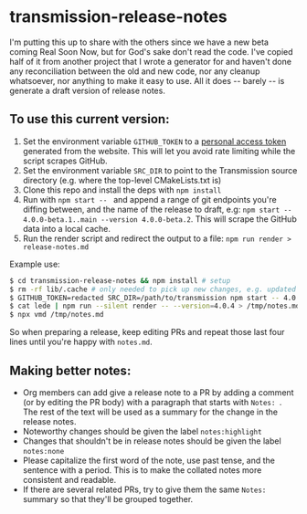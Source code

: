 # transmission-release-notes

I'm putting this up to share with the others since we have a new beta coming Real Soon Now,
but for God's sake don't read the code. I've copied half of it from another project that I
wrote a generator for and haven't done any reconciliation between the old and new code, nor
any cleanup whatsoever, nor anything to make it easy to use. All it does -- barely -- is
generate a draft version of release notes.

## To use this current version:

1. Set the environment variable `GITHUB_TOKEN` to a [personal access token](https://docs.github.com/en/authentication/keeping-your-account-and-data-secure/managing-your-personal-access-tokens) generated from the website. This will let you avoid rate limiting while the script scrapes GitHub.
2. Set the environment variable `SRC_DIR` to point to the Transmission source directory (e.g. where the top-level CMakeLists.txt is)
3. Clone this repo and install the deps with `npm install`
4. Run with `npm start -- ` and append a range of git endpoints you're diffing between, and the name of the release to draft, e.g: `npm start -- 4.0.0-beta.1..main --version 4.0.0-beta.2`. This will scrape the GitHub data into a local cache.
5. Run the render script and redirect the output to a file: `npm run render > release-notes.md`

Example use:

```sh
$ cd transmission-release-notes && npm install # setup
$ rm -rf lib/.cache # only needed to pick up new changes, e.g. updated `Notes:` on GitHub
$ GITHUB_TOKEN=redacted SRC_DIR=/path/to/transmission npm start -- 4.0.3..4.0.x --version=4.0.4
$ cat lede | npm run --silent render -- --version=4.0.4 > /tmp/notes.md
$ npx vmd /tmp/notes.md
```

So when preparing a release, keep editing PRs and repeat those last four lines until you're happy with `notes.md`.

## Making better notes:

- Org members can add give a release note to a PR by adding a comment (or by editing the PR body) with a paragraph that starts with `Notes: `. The rest of the text will be used as a summary for the change in the release notes.
- Noteworthy changes should be given the label `notes:highlight`
- Changes that shouldn't be in release notes should be given the label `notes:none` 
- Please capitalize the first word of the note, use past tense, and the sentence with a period. This is to make the collated notes more consistent and readable.
- If there are several related PRs, try to give them the same `Notes:` summary so that they'll be grouped together.
